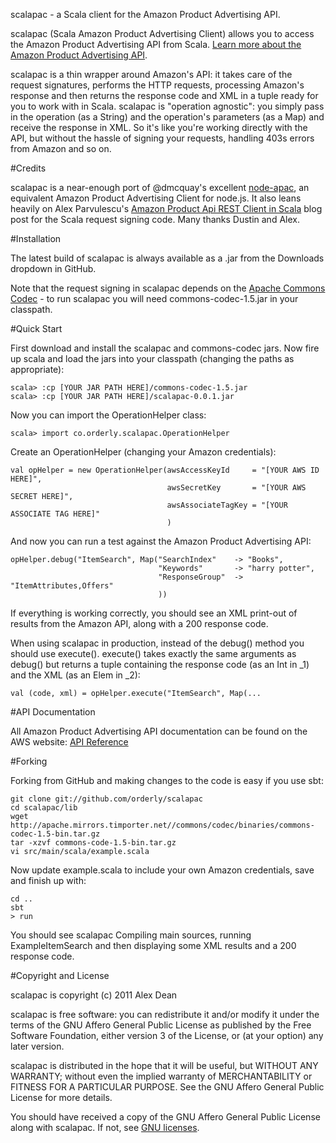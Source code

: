 scalapac - a Scala client for the Amazon Product Advertising API.

scalapac (Scala Amazon Product Advertising Client) allows you to access the Amazon Product Advertising API from Scala. [Learn more about the Amazon Product Advertising API](https://affiliate-program.amazon.com/gp/advertising/api/detail/main.html).

scalapac is a thin wrapper around Amazon's API: it takes care of the request signatures, performs the HTTP requests, processing Amazon's response and then returns the response code and XML in a tuple ready for you to work with in Scala. scalapac is "operation agnostic": you simply pass in the operation (as a String) and the operation's parameters (as a Map) and receive the response in XML. So it's like you're working directly with the API, but without the hassle of signing your requests, handling 403s errors from Amazon and so on.

#Credits

scalapac is a near-enough port of @dmcquay's excellent [node-apac](https://github.com/dmcquay/node-apac), an equivalent Amazon Product Advertising Client for node.js. It also leans heavily on Alex Parvulescu's [Amazon Product Api REST Client in Scala](http://blog.pfa-labs.com/2009/08/amazon-product-api-rest-client-in-scala.html) blog post for the Scala request signing code. Many thanks Dustin and Alex.

#Installation

The latest build of scalapac is always available as a .jar from the Downloads dropdown in GitHub.

Note that the request signing in scalapac depends on the [Apache Commons Codec](http://commons.apache.org/codec/download_codec.cgi) - to run scalapac you will need commons-codec-1.5.jar in your classpath.

#Quick Start

First download and install the scalapac and commons-codec jars. Now fire up scala and load the jars into your classpath (changing the paths as appropriate):

    scala> :cp [YOUR JAR PATH HERE]/commons-codec-1.5.jar
    scala> :cp [YOUR JAR PATH HERE]/scalapac-0.0.1.jar

Now you can import the OperationHelper class:

    scala> import co.orderly.scalapac.OperationHelper

Create an OperationHelper (changing your Amazon credentials):

    val opHelper = new OperationHelper(awsAccessKeyId     = "[YOUR AWS ID HERE]",
                                       awsSecretKey       = "[YOUR AWS SECRET HERE]",
                                       awsAssociateTagKey = "[YOUR ASSOCIATE TAG HERE]"
                                       )

And now you can run a test against the Amazon Product Advertising API:

    opHelper.debug("ItemSearch", Map("SearchIndex"    -> "Books",
                                     "Keywords"       -> "harry potter",
                                     "ResponseGroup"  -> "ItemAttributes,Offers"
                                     ))

If everything is working correctly, you should see an XML print-out of results from the Amazon API, along with a 200 response code.

When using scalapac in production, instead of the debug() method you should use execute(). execute() takes exactly the same arguments as debug() but returns a tuple containing the response code (as an Int in _1) and the XML (as an Elem in _2):

    val (code, xml) = opHelper.execute("ItemSearch", Map(...

#API Documentation

All Amazon Product Advertising API documentation can be found on the AWS website:
[API Reference](http://docs.amazonwebservices.com/AWSECommerceService/latest/DG/index.html?ProgrammingGuide.html)

#Forking 

Forking from GitHub and making changes to the code is easy if you use sbt:

    git clone git://github.com/orderly/scalapac
    cd scalapac/lib
    wget http://apache.mirrors.timporter.net//commons/codec/binaries/commons-codec-1.5-bin.tar.gz
    tar -xzvf commons-code-1.5-bin.tar.gz
    vi src/main/scala/example.scala

Now update example.scala to include your own Amazon credentials, save and finish up with:

    cd ..    
    sbt
    > run

You should see scalapac Compiling main sources, running ExampleItemSearch and then displaying some XML results and a 200 response code.

#Copyright and License

scalapac is copyright (c) 2011 Alex Dean

scalapac is free software: you can redistribute it and/or modify
it under the terms of the GNU Affero General Public License as
published by the Free Software Foundation, either version 3 of
the License, or (at your option) any later version.

scalapac is distributed in the hope that it will be useful,
but WITHOUT ANY WARRANTY; without even the implied warranty of
MERCHANTABILITY or FITNESS FOR A PARTICULAR PURPOSE.  See the
GNU Affero General Public License for more details.

You should have received a copy of the GNU Affero General Public
License along with scalapac. If not, see [GNU licenses](http://www.gnu.org/licenses/).
